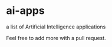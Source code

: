 # ai-apps
a list of Artificial Intelligence applications

Feel free to add more with a pull request.
